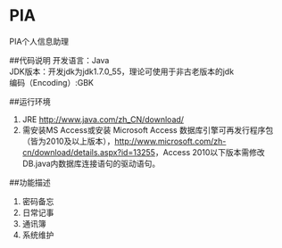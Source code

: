 PIA
===
PIA个人信息助理

##代码说明
开发语言：Java  
JDK版本：开发jdk为jdk1.7.0_55，理论可使用于非古老版本的jdk  
编码（Encoding）:GBK  

##运行环境

 1. JRE <http://www.java.com/zh_CN/download/>
 2. 需安装MS Access或安装  Microsoft Access 数据库引擎可再发行程序包 （皆为2010及以上版本），<http://www.microsoft.com/zh-cn/download/details.aspx?id=13255>，Access 2010以下版本需修改DB.java内数据库连接语句的驱动语句。

##功能描述
1. 密码备忘
2. 日常记事
3. 通讯簿
4. 系统维护

